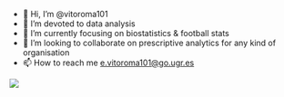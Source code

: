 - 👋 Hi, I’m @vitoroma101
- 👀 I’m devoted to data analysis
- 🌱 I’m currently focusing on biostatistics & football stats
- 💞️ I’m looking to collaborate on prescriptive analytics for any kind of organisation
- 📫 How to reach me e.vitoroma101@go.ugr.es

![](https://komarev.com/ghpvc/?username=vitoroma101&style=flat-square&label=Profile+Views)

<!---
vitoroma101/vitoroma101 is a ✨ special ✨ repository because its `README.md` (this file) appears on your GitHub profile.
You can click the Preview link to take a look at your changes.
--->
